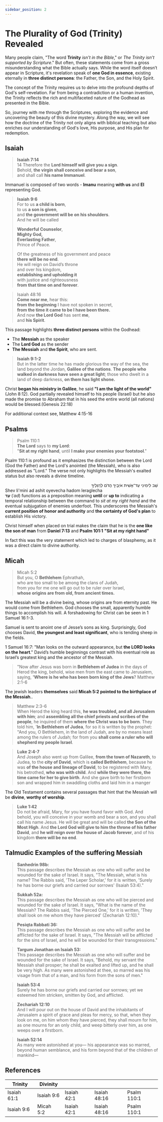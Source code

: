 ```yaml
---
sidebar_position: 2
---
```


# The Plurality of God (Trinity) Revealed

Many people claim, "The word **Trinity** _isn’t in the Bible_," or _The Trinity isn’t supported by Scripture_." But often, these statements come from a gross misunderstanding what the Bible actually says. 
While the word itself doesn’t appear in Scripture, it's revelation speak of **one God in essence**, existing eternally in **three distinct persons**: the Father, the Son, and the Holy Spirit.

The concept of the Trinity requires us to delve into the profound depths of God's self-revelation. Far from being a contradiction or a human invention, the Trinity reflects the rich and multifaceted nature of the Godhead as presented in the Bible. 

So, journey with me through the Scriptures, exploring the evidence and uncovering the beauty of this divine mystery. Along the way, we will see how the doctrine of the Trinity not only aligns with biblical teaching but also enriches our understanding of God's love, His purpose, and His plan for redemption.

## Isaiah 

> **Isaiah 7:14** \
> 14 Therefore the **Lord himself will give you a sign**. \
Behold, **the virgin shall conceive and bear a son**, \
and shall call **his name Immanuel**.

Immanuel is composed of two words - **Imanu** meaning **with us** and **El** representing God.

> **Isaiah 9:6** \
> For to us **a child is born**, \
> to us **a son is given**, \
> and **the government will be on his shoulders**. \
> And he will be called
>
>**Wonderful Counselor**, \
**Mighty God, \
Everlasting Father**, \
Prince of Peace.
>
> Of the greatness of his government and peace \
**there will be no end**. \
He will reign on David’s throne \
and over his kingdom, \
**establishing and upholding it** \
with justice and righteousness \
**from that time on and forever**.


> Isaiah 48:16 \
> **Come near me**, hear this: \
> **from the beginning** I have not spoken in secret, \
> **from the time it came to be I have been there.** \
> And now **the Lord God** has sent **me**, \
> and **his Spirit**.

This passage highlights **three distinct persons** within the Godhead:

- The **Messiah** as the speaker
- The **Lord God** as the sender
- **The Messiah** and **the Spirit**, who are sent.

> **Isaiah 9:1-2** \
> But in the latter time he has made glorious the way of the sea, the land beyond the Jordan, **Galilee of the nations**. **The people who walked in darkness have seen a great light**; those who dwelt in a land of deep darkness, **on them has light shone.**

Christ **began his ministry in Galilee**, he said **"I am the light of the world"** (John 8:12). God partially revealed himself to his people (Israel) but he also made the promise to Abraham that in his seed the entire world (all nations) would be blessed.(Genesis 22:18)

For additional context see, Matthew 4:15-16

## Psalms

> Psalm 110:1 \
> **The Lord** says to **my Lord**: \
> "**Sit at my right hand**, until **I make your enemies your footstool**."

Psalm 110:1 is profound as it emphasizes the distinction between the Lord (God the Father) and the Lord's anointed (the Messiah), who is also addressed as "Lord." The verse not only highlights the Messiah's exalted status but also reveals a divine timeline.

<!--Example of using MDX for hebrew text -->
<div dir="rtl" style={{ textAlign: 'left', fontWeight: 'bold' }}>
  שֵׁב לִימִינִי עַד־אָשִׁית אֹיְבֶיךָ הֲדֹם לְרַגְלֶיךָ
</div>
<div dir="ltr" style={{ textAlign: 'left', fontWeight: 'bold' }}>
  Shev li'mini ad ashit oyevecha hadom leraglecha
</div>

<div style={{ textAlign: 'left' }}>
  <span style={{ display: 'inline-block', direction: 'rtl' }}>
    <strong>עַד</strong>
  </span>
  <span style={{ display: 'inline-block', direction: 'ltr' }}>
    (<em>ʿad</em>) functions as a preposition meaning <b>until</b> or <b>up to</b> indicating a temporal relationship between the command to <i>sit at my right hand</i> and the eventual subjugation of enemies underfoot. This underscores the Messiah's <b>current position of honor and authority</b> and <b>the certainty of God's plan</b> to establish His victory.
  </span>
</div>

Christ himself when placed on trial makes the claim that he is the **one like the son of man** from **Daniel 7:13** and **Psalm 101:1** **"Sit at my right hand"**

In fact this was the very statement which led to charges of blasphemy, as it was a direct claim to divine authority.

## Micah

> Micah 5:2 \
> But you, O **Bethlehem** Ephrathah, \
> who are too small to be among the clans of Judah, \
> from you for me one will go out to be ruler over Israel, \
> **whose origins are from old, from ancient times.**


The Messiah will be a divine being, whose origins are from eternity past.
He would come from Bethlehem. God chooses the small, apparently humble things to accomplish his will. A forshadowing for Christ can be seen in 1 Samuel 16:1-3.

Samuel is sent to anoint one of Jesse’s sons as king. Surprisingly, God chooses David, **the youngest and least significant**, who is tending sheep in the fields.

1 Samuel 16:7: "Man looks on the outward appearance, but **the LORD looks on the heart**."
David’s humble beginnings contrast with his eventual role as Israel’s greatest king and the ancestor of the Messiah.

> "Now after Jesus was born in **Bethlehem of Judea** in the days of Herod the king, behold, wise men from the east came to Jerusalem, saying, **'Where is he who has been born king of the Jews**?
> Matthew 2:1-6

The jewish leaders **themselves** said **Micah 5:2 pointed to the birthplace of the Messiah**..

> Matthew 2:3-6 \
> When Herod the king heard this, **he was troubled, and all Jerusalem with him**; and **assembling all the chief priests and scribes of the people**, he inquired of them **where the Christ was to be born**. They told him, '**In Bethlehem of Judea**, for so it is written by the prophet: "And you, O Bethlehem, in the land of Judah, are by no means least among the rulers of Judah; for from you **shall come a ruler who will shepherd my people Israel**.

> **Luke 2:4-7** \
> And Joseph also went up from Galilee, **from the town of Nazareth**, to Judea, to the **city of David**, which is **called Bethlehem**, because he was **of the house and lineage of David**, to be registered with Mary, his betrothed, **who was with child**. And **while they were there, the time came for her to give birth**. And she gave birth to her firstborn son and wrapped him in swaddling cloths and laid him in a manger

The Old Testament contains several passages that hint that the Messiah will be **divine**, **worthy of worship**.

> **Luke 1:42** \
> Do not be afraid, Mary, for you have found favor with God. And behold, you will conceive in your womb and bear a son, and you shall call his name Jesus.
He will be great and will be called **the Son of the Most High**. And **the Lord God will give to him the throne of his father David**, and **he will reign over the house of Jacob forever**, and of his kingdom **there will be no end**.

## Talmudic Examples of the suffering Messiah

> **Sanhedrin 98b:** \
> This passage describes the Messiah as one who will suffer and be wounded for the sake of Israel. It says, "The Messiah, what is his name? The Rabbis said, 'The Leper Scholar,' for it is written, 'Surely he has borne our griefs and carried our sorrows' (Isaiah 53:4)."

> **Sukkah 52a:** \
> This passage describes the Messiah as one who will be pierced and wounded for the sake of Israel. It says, "What is the name of the Messiah? The Rabbis said, 'The Pierced One,' for it is written, 'They shall look on me whom they have pierced' (Zechariah 12:10)."

> **Pesiqta Rabbati 36:** \
> This passage describes the Messiah as one who will suffer and be afflicted for the sake of Israel. It says, "The Messiah will be afflicted for the sins of Israel, and he will be wounded for their transgressions."

>**Targum Jonathan on Isaiah 53:** \
> This passage describes the Messiah as one who will suffer and be wounded for the sake of Israel. It says, "Behold, my servant the Messiah shall prosper; he shall be exalted and lifted up, and he shall be very high. As many were astonished at thee, so marred was his visage from that of a man, and his form from the sons of men."

> **Isaiah 53:4** \
> Surely he has borne our griefs and carried our sorrows; yet we esteemed him stricken, smitten by God, and afflicted.

> **Zechariah 12:10** \
> And I will pour out on the house of David and the inhabitants of Jerusalem a spirit of grace and pleas for mercy, so that, when they look on me, on him whom they have pierced, they shall mourn for him, as one mourns for an only child, and weep bitterly over him, as one weeps over a firstborn.

> **Isaiah 52:14** \
> As many were astonished at you— his appearance was so marred, beyond human semblance, and his form beyond that of the children of mankind—


## References

| Trinity     | Divinity   |             |              |             |
| ----------- | ---------- | ----------- | ------------ | ----------- |
| Isaiah 61:1 | Isaiah 9:6 | Isaiah 42:1 | Isaiah 48:16 | Psalm 110:1 |
| Isaiah 9:6  | Micah 5:2  | Isaiah 42:1 | Isaiah 48:16 | Psalm 110:1 |